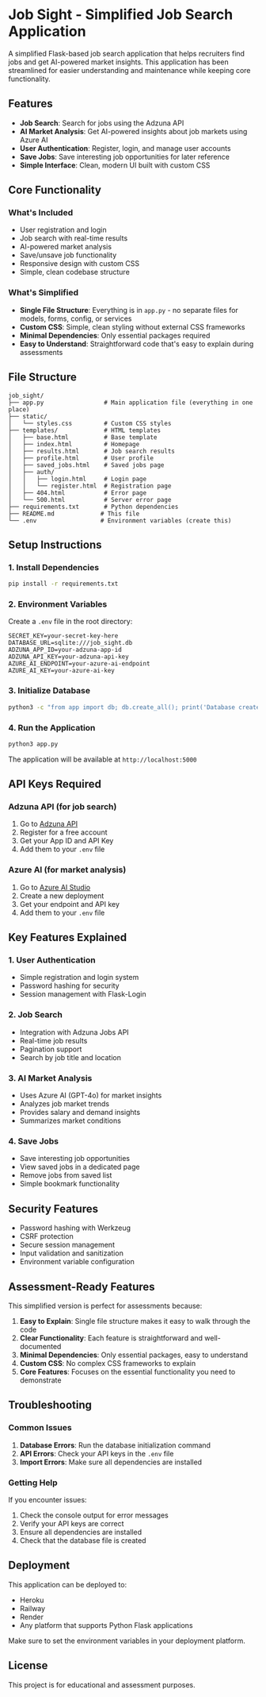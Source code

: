 # Job Sight - Simplified Job Search Application

A simplified Flask-based job search application that helps recruiters find jobs and get AI-powered market insights. This application has been streamlined for easier understanding and maintenance while keeping core functionality.

## Features

- **Job Search**: Search for jobs using the Adzuna API
- **AI Market Analysis**: Get AI-powered insights about job markets using Azure AI
- **User Authentication**: Register, login, and manage user accounts
- **Save Jobs**: Save interesting job opportunities for later reference
- **Simple Interface**: Clean, modern UI built with custom CSS

## Core Functionality

### What's Included
- User registration and login
- Job search with real-time results
- AI-powered market analysis
- Save/unsave job functionality
- Responsive design with custom CSS
- Simple, clean codebase structure

### What's Simplified
- **Single File Structure**: Everything is in `app.py` - no separate files for models, forms, config, or services
- **Custom CSS**: Simple, clean styling without external CSS frameworks
- **Minimal Dependencies**: Only essential packages required
- **Easy to Understand**: Straightforward code that's easy to explain during assessments

## File Structure

```
job_sight/
├── app.py                 # Main application file (everything in one place)
├── static/
│   └── styles.css         # Custom CSS styles
├── templates/             # HTML templates
│   ├── base.html          # Base template
│   ├── index.html         # Homepage
│   ├── results.html       # Job search results
│   ├── profile.html       # User profile
│   ├── saved_jobs.html    # Saved jobs page
│   ├── auth/
│   │   ├── login.html     # Login page
│   │   └── register.html  # Registration page
│   ├── 404.html           # Error page
│   └── 500.html           # Server error page
├── requirements.txt       # Python dependencies
├── README.md             # This file
└── .env                  # Environment variables (create this)
```

## Setup Instructions

### 1. Install Dependencies
```bash
pip install -r requirements.txt
```

### 2. Environment Variables
Create a `.env` file in the root directory:
```env
SECRET_KEY=your-secret-key-here
DATABASE_URL=sqlite:///job_sight.db
ADZUNA_APP_ID=your-adzuna-app-id
ADZUNA_API_KEY=your-adzuna-api-key
AZURE_AI_ENDPOINT=your-azure-ai-endpoint
AZURE_AI_KEY=your-azure-ai-key
```

### 3. Initialize Database
```bash
python3 -c "from app import db; db.create_all(); print('Database created successfully')"
```

### 4. Run the Application
```bash
python3 app.py
```

The application will be available at `http://localhost:5000`

## API Keys Required

### Adzuna API (for job search)
1. Go to [Adzuna API](https://developer.adzuna.com/)
2. Register for a free account
3. Get your App ID and API Key
4. Add them to your `.env` file

### Azure AI (for market analysis)
1. Go to [Azure AI Studio](https://oai.azure.com/)
2. Create a new deployment
3. Get your endpoint and API key
4. Add them to your `.env` file

## Key Features Explained

### 1. User Authentication
- Simple registration and login system
- Password hashing for security
- Session management with Flask-Login

### 2. Job Search
- Integration with Adzuna Jobs API
- Real-time job results
- Pagination support
- Search by job title and location

### 3. AI Market Analysis
- Uses Azure AI (GPT-4o) for market insights
- Analyzes job market trends
- Provides salary and demand insights
- Summarizes market conditions

### 4. Save Jobs
- Save interesting job opportunities
- View saved jobs in a dedicated page
- Remove jobs from saved list
- Simple bookmark functionality

## Security Features

- Password hashing with Werkzeug
- CSRF protection
- Secure session management
- Input validation and sanitization
- Environment variable configuration

## Assessment-Ready Features

This simplified version is perfect for assessments because:

1. **Easy to Explain**: Single file structure makes it easy to walk through the code
2. **Clear Functionality**: Each feature is straightforward and well-documented
3. **Minimal Dependencies**: Only essential packages, easy to understand
4. **Custom CSS**: No complex CSS frameworks to explain
5. **Core Features**: Focuses on the essential functionality you need to demonstrate

## Troubleshooting

### Common Issues

1. **Database Errors**: Run the database initialization command
2. **API Errors**: Check your API keys in the `.env` file
3. **Import Errors**: Make sure all dependencies are installed

### Getting Help

If you encounter issues:
1. Check the console output for error messages
2. Verify your API keys are correct
3. Ensure all dependencies are installed
4. Check that the database file is created

## Deployment

This application can be deployed to:
- Heroku
- Railway
- Render
- Any platform that supports Python Flask applications

Make sure to set the environment variables in your deployment platform.

## License

This project is for educational and assessment purposes.